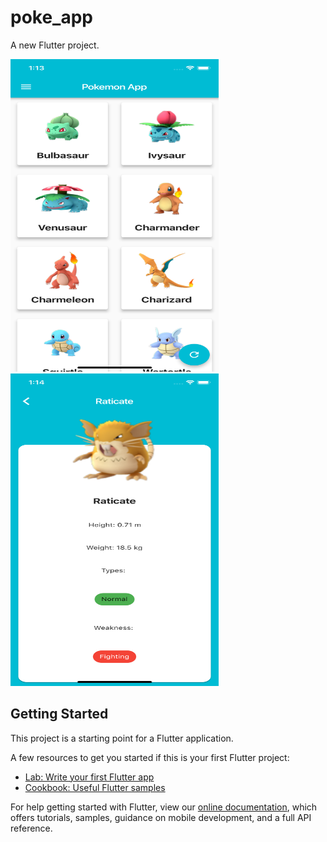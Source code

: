 # poke_app

A new Flutter project.

<div align="justify & center">
    <img src="/images/img1.png" width="333px" height="500px" </img>
    <img src="/images/img2.png" width="333px" height="500px" </img> 
</div>

## Getting Started

This project is a starting point for a Flutter application.

A few resources to get you started if this is your first Flutter project:

- [Lab: Write your first Flutter app](https://flutter.io/docs/get-started/codelab)
- [Cookbook: Useful Flutter samples](https://flutter.io/docs/cookbook)

For help getting started with Flutter, view our 
[online documentation](https://flutter.io/docs), which offers tutorials, 
samples, guidance on mobile development, and a full API reference.
